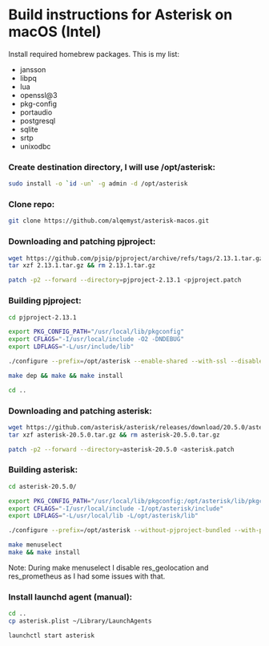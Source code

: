 # Build instructions for Asterisk on macOS (Intel)

Install required homebrew packages. This is my list:
- jansson
- libpq
- lua
- openssl@3
- pkg-config
- portaudio
- postgresql
- sqlite
- srtp
- unixodbc

### Create destination directory, I will use /opt/asterisk:
```bash
sudo install -o `id -un` -g admin -d /opt/asterisk
```

### Clone repo:
```bash
git clone https://github.com/alqemyst/asterisk-macos.git
```

### Downloading and patching pjproject:
```bash
wget https://github.com/pjsip/pjproject/archive/refs/tags/2.13.1.tar.gz
tar xzf 2.13.1.tar.gz && rm 2.13.1.tar.gz

patch -p2 --forward --directory=pjproject-2.13.1 <pjproject.patch
```

### Building pjproject:
```bash
cd pjproject-2.13.1

export PKG_CONFIG_PATH="/usr/local/lib/pkgconfig"
export CFLAGS="-I/usr/local/include -O2 -DNDEBUG"
export LDFLAGS="-L/usr/include/lib"

./configure --prefix=/opt/asterisk --enable-shared --with-ssl --disable-resample --disable-video --disable-opencore-amr --disable-speex-codec --disable-speex-aec --disable-bcg729 --disable-gsm-codec --disable-ilbc-codec --disable-l16-codec --disable-g711-codec --disable-g722-codec --disable-g7221-codec --disable-opencore-amr --disable-silk --disable-opus --disable-video --disable-v4l2 --disable-sound --disable-ext-sound --disable-sdl --disable-libyuv --disable-ffmpeg --disable-openh264 --disable-ipp --disable-libwebrtc --with-external-pa --with-external-srtp

make dep && make && make install

cd ..
```

### Downloading and patching asterisk:
```bash
wget https://github.com/asterisk/asterisk/releases/download/20.5.0/asterisk-20.5.0.tar.gz
tar xzf asterisk-20.5.0.tar.gz && rm asterisk-20.5.0.tar.gz

patch -p2 --forward --directory=asterisk-20.5.0 <asterisk.patch
```

### Building asterisk:
```bash
cd asterisk-20.5.0/

export PKG_CONFIG_PATH="/usr/local/lib/pkgconfig:/opt/asterisk/lib/pkgconfig"
export CFLAGS="-I/usr/local/include -I/opt/asterisk/include"
export LDFLAGS="-L/usr/local/lib -L/opt/asterisk/lib"

./configure --prefix=/opt/asterisk --without-pjproject-bundled --with-pjproject --without-iodbc --with-unixodbc=/usr/local/opt/unixodbc/lib --with-sqlite3=/usr/local/opt/sqlite/lib

make menuselect
make && make install
```
Note: During make menuselect I disable res_geolocation and res_prometheus as I had some issues with that.

### Install launchd agent (manual):
```bash
cd ..
cp asterisk.plist ~/Library/LaunchAgents

launchctl start asterisk
```

